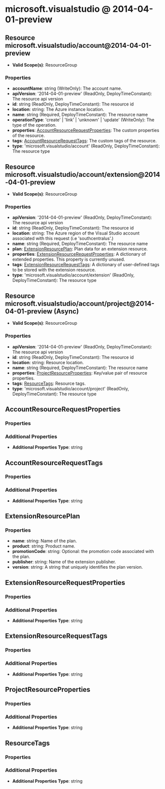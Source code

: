 # microsoft.visualstudio @ 2014-04-01-preview

## Resource microsoft.visualstudio/account@2014-04-01-preview
* **Valid Scope(s)**: ResourceGroup
### Properties
* **accountName**: string (WriteOnly): The account name.
* **apiVersion**: '2014-04-01-preview' (ReadOnly, DeployTimeConstant): The resource api version
* **id**: string (ReadOnly, DeployTimeConstant): The resource id
* **location**: string: The Azure instance location.
* **name**: string (Required, DeployTimeConstant): The resource name
* **operationType**: 'create' | 'link' | 'unknown' | 'update' (WriteOnly): The type of the operation.
* **properties**: [AccountResourceRequestProperties](#accountresourcerequestproperties): The custom properties of the resource.
* **tags**: [AccountResourceRequestTags](#accountresourcerequesttags): The custom tags of the resource.
* **type**: 'microsoft.visualstudio/account' (ReadOnly, DeployTimeConstant): The resource type

## Resource microsoft.visualstudio/account/extension@2014-04-01-preview
* **Valid Scope(s)**: ResourceGroup
### Properties
* **apiVersion**: '2014-04-01-preview' (ReadOnly, DeployTimeConstant): The resource api version
* **id**: string (ReadOnly, DeployTimeConstant): The resource id
* **location**: string: The Azure region of the Visual Studio account associated with this request (i.e 'southcentralus'.)
* **name**: string (Required, DeployTimeConstant): The resource name
* **plan**: [ExtensionResourcePlan](#extensionresourceplan): Plan data for an extension resource.
* **properties**: [ExtensionResourceRequestProperties](#extensionresourcerequestproperties): A dictionary of extended properties. This property is currently unused.
* **tags**: [ExtensionResourceRequestTags](#extensionresourcerequesttags): A dictionary of user-defined tags to be stored with the extension resource.
* **type**: 'microsoft.visualstudio/account/extension' (ReadOnly, DeployTimeConstant): The resource type

## Resource microsoft.visualstudio/account/project@2014-04-01-preview (Async)
* **Valid Scope(s)**: ResourceGroup
### Properties
* **apiVersion**: '2014-04-01-preview' (ReadOnly, DeployTimeConstant): The resource api version
* **id**: string (ReadOnly, DeployTimeConstant): The resource id
* **location**: string: Resource location.
* **name**: string (Required, DeployTimeConstant): The resource name
* **properties**: [ProjectResourceProperties](#projectresourceproperties): Key/value pair of resource properties.
* **tags**: [ResourceTags](#resourcetags): Resource tags.
* **type**: 'microsoft.visualstudio/account/project' (ReadOnly, DeployTimeConstant): The resource type

## AccountResourceRequestProperties
### Properties
### Additional Properties
* **Additional Properties Type**: string

## AccountResourceRequestTags
### Properties
### Additional Properties
* **Additional Properties Type**: string

## ExtensionResourcePlan
### Properties
* **name**: string: Name of the plan.
* **product**: string: Product name.
* **promotionCode**: string: Optional: the promotion code associated with the plan.
* **publisher**: string: Name of the extension publisher.
* **version**: string: A string that uniquely identifies the plan version.

## ExtensionResourceRequestProperties
### Properties
### Additional Properties
* **Additional Properties Type**: string

## ExtensionResourceRequestTags
### Properties
### Additional Properties
* **Additional Properties Type**: string

## ProjectResourceProperties
### Properties
### Additional Properties
* **Additional Properties Type**: string

## ResourceTags
### Properties
### Additional Properties
* **Additional Properties Type**: string

